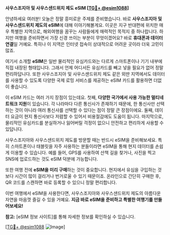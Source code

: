 **사우스조지아 및 사우스샌드위치 제도 eSIM [[TG💪+ @esim1088](https://t.me/s/esim1088)]**

안녕하세요 여러분! 오늘은 정말 흥미로운 주제를 준비했습니다. 바로 **사우스조지아 및 사우스샌드위치 제도의 eSIM**에 대해 이야기해볼게요. 이곳은 지구 반대편에 위치한 매우 특별한 지역으로, 해외여행을 꿈꾸는 사람들에게 매력적인 목적지 중 하나랍니다. 하지만 여행을 준비하면서 가장 신경 쓰이는 부분이 무엇이겠어요? 바로 **휴대폰과 데이터 연결**일 거예요. 특히나 이 지역은 인터넷 접속이 상대적으로 어려운 곳이라 더욱 고민이 많죠.

여기서 소개할 **eSIM**은 일반 물리적인 유심카드와는 다르게 스마트폰이나 기기 내부에 직접 내장된 형태입니다. 그래서 언제 어디서든 유심카드를 빼고 넣을 필요가 없어 정말 편리하답니다. 또한 사우스조지아 및 사우스샌드위치 제도 같은 외딴 지역에서도 데이터를 사용할 수 있도록 다양한 국제 로밍 서비스를 제공하는 eSIM 카드를 활용하면 더없이 좋습니다.

이 eSIM 카드는 여러 가지 장점이 있는데요. 첫째, **다양한 국가에서 사용 가능한 멀티네트워크 지원**이 있습니다. 각 나라마다 다른 통신사가 존재하기 때문에, 한 통신사만 선택하는 것이 아니라 여러 통신사를 선택할 수 있다는 점이 정말 큰 장점이에요. 둘째, 데이터 요금이 현지 통신사보다 저렴할 수 있어서 비용절감에도 도움이 됩니다. 마지막으로, 물리적인 유심카드를 분실하거나 잃어버릴 걱정이 없으니 안전하고 편리하게 사용할 수 있답니다.

사우스조지아와 사우스샌드위치 제도를 방문할 때는 반드시 eSIM을 준비해보세요. 특히 스마트폰이나 태블릿을 자주 사용하는 분들이라면 eSIM을 통해 현지 데이터를 손쉽게 이용할 수 있습니다. 예를 들어, GPS를 사용하여 산책 길을 찾거나, 사진을 찍고 SNS에 업로드하는 것도 eSIM 덕분에 가능합니다.

또한 여행 전에 **eSIM을 미리 구매**하는 것이 중요합니다. 현지에서 유심을 구입하는 것보다 시간이 많이 걸리거나 번거로울 수 있기 때문이죠. 온라인으로 간단히 구매한 후, QR 코드를 스캔하면 바로 등록할 수 있으니 정말 편리합니다.

이번 여행에서 eSIM을 사용한다면, 사우스조지아와 사우스샌드위치 제도의 아름다운 자연을 마음껏 즐길 수 있을 거예요. **지금 바로 eSIM을 준비하고 특별한 여행기를 만들어보세요!**

**참고:** [eSIM 정보 사이트]를 통해 자세한 정보를 확인하실 수 있습니다.

[[TG💪+ @esim1088](https://t.me/s/esim1088) ![Image](https://i.postimg.cc/Y0z9fWf4/image.png)]